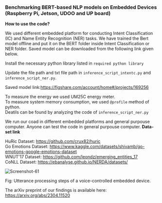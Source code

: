 ### Benchmarking BERT-based NLP models on Embedded Devices (Raspberry Pi, Jetson, UDOO and UP board)

**How to use the code?**  


We used different embedded platform for conducting Intent Classification (IC) and Name Entity Recognition (NER) tasks.
We have trained the Bert model offline and put it on the BERT folder inside Intent Classification or NER folder. Saved model can be downloaded from the following link given below.  

Install the necessary python library listed in `required python library`  

Update the file path and txt file path in `inference_script_intentc.py` and `inference_script_ner.py`.

Saved model link:https://figshare.com/account/home#/projects/169256

To measure the energy we used UM25C energy meter.     
To measure system memory consumption, we used `@profile` method of python.   
Deatils can be found by analyzing the code of `inference_script_ner.py`      

We run our coad in different embedded platforms and general purpouse computer. Anyone can test the code in general purpouse computer.
**Data-set link**   


HuRic Dataset: https://github.com/crux82/huric      
Go Emotions Dataset: https://www.kaggle.com/datasets/shivamb/go-emotions-google-emotions-dataset        
WNUT'17 Dataset: https://github.com/leondz/emerging_entities_17         
CoNLL Dataset: https://ebanalyse.github.io/NERDA/datasets/     

![Screenshot-61](https://github.com/CPS2RL/NLP-on-Embedded-Devices/assets/71979845/2690e3a1-27af-4b9f-8523-6ec05df8df8a)

Fig: Utterance processing steps of a voice-controlled embedded device.

The arXiv preprint of our findings is available here: https://arxiv.org/abs/2304.11520      
